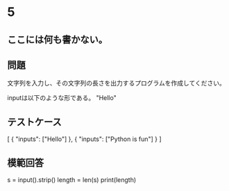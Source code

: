 # 5
ここには何も書かない。
---
## 問題

文字列を入力し、その文字列の長さを出力するプログラムを作成してください。

inputは以下のような形である。
"Hello"
## テストケース

[
	{
		"inputs": ["Hello"]
	},
	{
		"inputs": ["Python is fun"]
	}
]


## 模範回答
s = input().strip()
length = len(s)
print(length)
